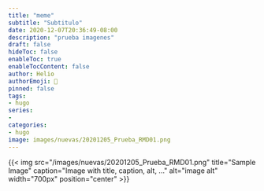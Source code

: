 ```yaml
---
title: "meme"
subtitle: "Subtitulo"
date: 2020-12-07T20:36:49-08:00
description: "prueba imagenes"
draft: false
hideToc: false
enableToc: true
enableTocContent: false
author: Helio
authorEmoji: 🎅
pinned: false
tags:
- hugo
series:
-
categories:
- hugo
image: images/nuevas/20201205_Prueba_RMD01.png
---
```




{{< img src="/images/nuevas/20201205_Prueba_RMD01.png" title="Sample Image" caption="Image with title, caption, alt, ..." alt="image alt" width="700px" position="center" >}}